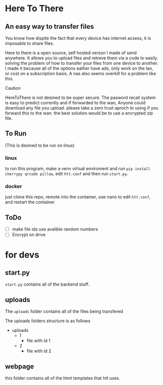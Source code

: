 # Here To There
## An easy way to transfer files
You know how dispite the fact that every device has internet acsess, it is imposable to share files.

Here to there is a open source, self hosted verson I made of send anywhere. 
It allows you to upload files and retreve them via a code to easily. solving the problem of how to transfer your files from one device to another.
I made it because all of the options eather have ads, only work on the lan, or cost on a subscription basis. A nas also seems overkill for a problem like this.

> [!CAUTION]
> HereToThere is not desined to be super secure.
> The pasword recall system is easy to predict currently and if forwarded to the wan,
> Anyone could download any file you upload. please take a zero trust aproch to using if you forward this to the wan.
> the best solution would be to use a encrypted zip file.

## To Run

(This is desined to be run on linux)

### linux
to run this program, make a venv virtual enviroment and run `pip install cherrypy qrcode pillow`,
edit `htt.conf` and then run `start.py`. 
### docker

just clone this repo, remote into the container, use nano to edit `htt.conf`, and restart the container


## ToDo
- [ ] make file ids use avalible random numbers
- [ ] Encrypt on drive

# for devs
## start.py
`start.py` contains all of the backend stuff. 

## uploads
The `uploads` folder contains all of the files being transfered

The uploads folders structure is as follows

- uploads
   - 1
     - file with id 1
   - 2
     - file with id 2

## webpage
this folder contains all of the html templates that htt uses. 
